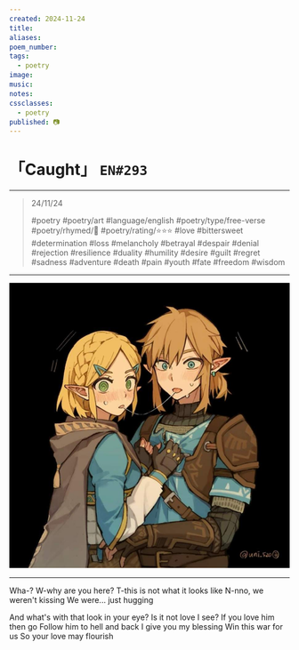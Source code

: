 ```yaml
---
created: 2024-11-24
title:
aliases:
poem_number:
tags:
  - poetry
image:
music:
notes:
cssclasses:
  - poetry
published: 📷
---
```

# 「Caught」 `EN#293`

---

> 24/11/24
> 
> #poetry 
> #poetry/art 
> #language/english 
> #poetry/type/free-verse 
> #poetry/rhymed/🔴 
> #poetry/rating/⭐⭐⭐ 
> #love #bittersweet #determination #loss #melancholy #betrayal #despair #denial #rejection #resilience #duality #humility #desire #guilt #regret #sadness #adventure #death #pain #youth #fate #freedom #wisdom 

---

![poem-caught](../!art/poem-caught.jpg)


---

Wha-?
W-why are you here?
T-this is not what it looks like
N-nno, we weren't kissing 
We were... just hugging

And what's with that look in your eye?
Is it not love I see?
If you love him then go
Follow him to hell and back
I give you my blessing
Win this war for us
So your love may flourish